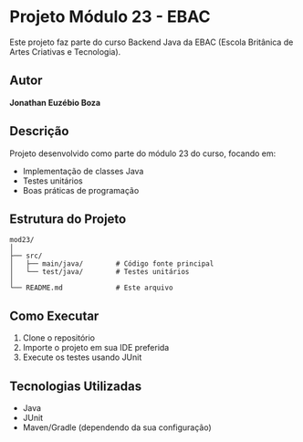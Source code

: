 # Projeto Módulo 23 - EBAC

Este projeto faz parte do curso Backend Java da EBAC (Escola Britânica de Artes Criativas e Tecnologia).

## Autor

**Jonathan Euzébio Boza**

## Descrição

Projeto desenvolvido como parte do módulo 23 do curso, focando em:
- Implementação de classes Java
- Testes unitários
- Boas práticas de programação

## Estrutura do Projeto

```
mod23/
│
├── src/
│   ├── main/java/        # Código fonte principal
│   └── test/java/        # Testes unitários
│
└── README.md             # Este arquivo
```

## Como Executar

1. Clone o repositório
2. Importe o projeto em sua IDE preferida
3. Execute os testes usando JUnit

## Tecnologias Utilizadas

- Java
- JUnit
- Maven/Gradle (dependendo da sua configuração)
